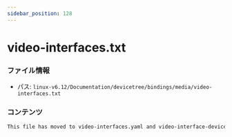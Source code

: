 ```yaml
---
sidebar_position: 128
---
```

# video-interfaces.txt

### ファイル情報

- パス: `linux-v6.12/Documentation/devicetree/bindings/media/video-interfaces.txt`

### コンテンツ

```txt
This file has moved to video-interfaces.yaml and video-interface-devices.yaml.

```

